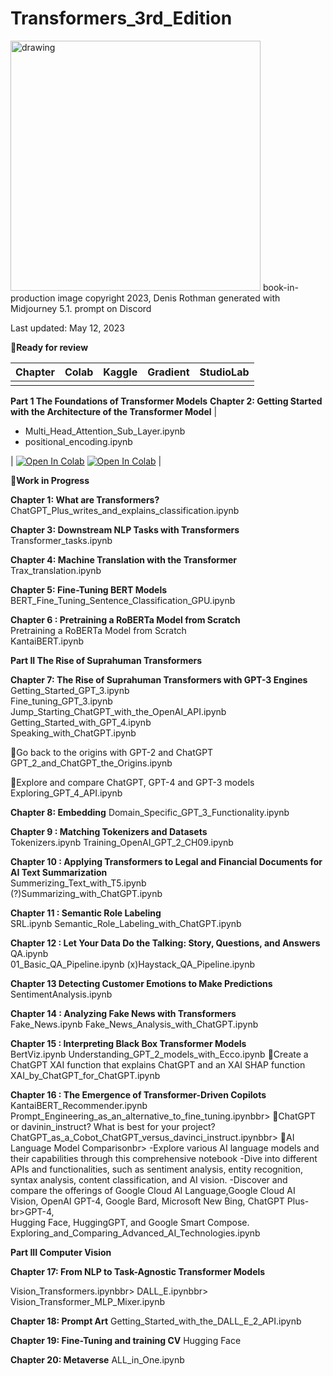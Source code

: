 # Transformers_3rd_Edition<br>
<img src="https://github.com/Denis2054/Transformers_3rd_Edition/blob/main/Transformers_book_in_production_image.png?raw=tru" alt="drawing" width="400"/>
book-in-production image copyright 2023, Denis Rothman generated with Midjourney 5.1. prompt on Discord

Last updated: May 12, 2023

📗**Ready for review**

| Chapter | Colab | Kaggle | Gradient | StudioLab |
| :-------- | :-------- | :------- |:------- |:------- |
| | | | | |
**Part 1 The Foundations of Transformer Models**
 **Chapter 2: Getting Started with the Architecture of the Transformer Model**
| <ul><li>Multi_Head_Attention_Sub_Layer.ipynb</li><li>positional_encoding.ipynb</li></ul> | [![Open In Colab](https://colab.research.google.com/assets/colab-badge.svg)](https://colab.research.google.com/github/Denis2054/Transformers_3rd_Edition/blob/main/Chapter02/Multi_Head_Attention_Sub_Layer.ipynb) [![Open In Colab](https://colab.research.google.com/assets/colab-badge.svg)](https://colab.research.google.com/github/Denis2054/Transformers_3rd_Edition/blob/main/Chapter02/positional_encoding.ipynb) |

📘**Work in Progress** 

**Chapter 1: What are Transformers?**			
ChatGPT_Plus_writes_and_explains_classification.ipynb

**Chapter 3: Downstream NLP Tasks with Transformers**				
Transformer_tasks.ipynb<br>

**Chapter 4: Machine Translation with the Transformer**			
Trax_translation.ipynb

**Chapter 5: Fine-Tuning BERT Models**			
BERT_Fine_Tuning_Sentence_Classification_GPU.ipynb

**Chapter 6 : Pretraining a RoBERTa Model from Scratch**				
Pretraining a RoBERTa Model from Scratch<br>
KantaiBERT.ipynb

**Part II The Rise of Suprahuman Transformers**

**Chapter 7: The Rise of Suprahuman Transformers with GPT-3 Engines**			
Getting_Started_GPT_3.ipynb<br>
Fine_tuning_GPT_3.ipynb<br>
Jump_Starting_ChatGPT_with_the_OpenAI_API.ipynb<br>
Getting_Started_with_GPT_4.ipynb<br>
Speaking_with_ChatGPT.ipynb<br>

🐬Go back to the origins with GPT-2 and ChatGPT				
GPT_2_and_ChatGPT_the_Origins.ipynb<br>	

🐬Explore and compare ChatGPT, GPT-4 and GPT-3 models				
Exploring_GPT_4_API.ipynb

**Chapter 8: Embedding**
Domain_Specific_GPT_3_Functionality.ipynb<br>

**Chapter 9 : Matching Tokenizers and Datasets**				
Tokenizers.ipynb
Training_OpenAI_GPT_2_CH09.ipynb

**Chapter 10 : Applying Transformers to Legal and Financial Documents for AI Text Summarization**				
Summerizing_Text_with_T5.ipynb<br>
(?)Summarizing_with_ChatGPT.ipynb<br>

**Chapter 11 : Semantic Role Labeling**			
SRL.ipynb
Semantic_Role_Labeling_with_ChatGPT.ipynb

**Chapter 12 : Let Your Data Do the Talking: Story, Questions, and Answers**				
QA.ipynb<br>
01_Basic_QA_Pipeline.ipynb
(x)Haystack_QA_Pipeline.ipynb

**Chapter 13 Detecting Customer Emotions to Make Predictions**		
SentimentAnalysis.ipynb

**Chapter 14 : Analyzing Fake News with Transformers**			
Fake_News.ipynb
Fake_News_Analysis_with_ChatGPT.ipynb

**Chapter 15 : Interpreting Black Box Transformer Models**			
BertViz.ipynb
Understanding_GPT_2_models_with_Ecco.ipynb
🐬Create a ChatGPT XAI function that explains ChatGPT and an XAI SHAP function
XAI_by_ChatGPT_for_ChatGPT.ipynb

**Chapter 16 : The Emergence of Transformer-Driven Copilots**
KantaiBERT_Recommender.ipynb<br>
Prompt_Engineering_as_an_alternative_to_fine_tuning.ipynbbr>
🐬ChatGPT or davinin_instruct? What is best for your project?		
ChatGPT_as_a_Cobot_ChatGPT_versus_davinci_instruct.ipynbbr>
🐬AI Language Model Comparisonbr>
-Explore various AI language models and their capabilities through this comprehensive notebook
-Dive into different APIs and functionalities, such as sentiment analysis, entity recognition, syntax analysis, content classification, and AI vision.
-Discover and compare the offerings of Google Cloud AI Language,Google Cloud AI Vision, OpenAI GPT-4, Google Bard, Microsoft New Bing, ChatGPT Plus-br>GPT-4,<br> Hugging Face, HuggingGPT, and Google Smart Compose.	
Exploring_and_Comparing_Advanced_AI_Technologies.ipynb

**Part III Computer Vision**

**Chapter 17: From NLP to Task-Agnostic Transformer Models**

Vision_Transformers.ipynbbr>
DALL_E.ipynbbr>
Vision_Transformer_MLP_Mixer.ipynb

**Chapter 18: Prompt Art**
Getting_Started_with_the_DALL_E_2_API.ipynb

**Chapter 19: Fine-Tuning and training CV** 
Hugging Face

**Chapter 20: Metaverse**
ALL_in_One.ipynb
